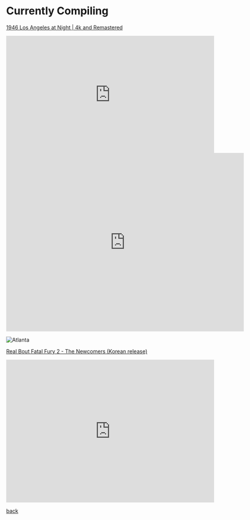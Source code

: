 
# Currently Compiling
[1946 Los Angeles at Night | 4k and Remastered](https://www.youtube.com/watch?v=_x-0XH4A-PE)
<iframe width="560" height="315" src="https://www.youtube.com/embed/_x-0XH4A-PE?si=jgpcIF8Sbn9kuISh" title="YouTube video player" frameborder="0" allow="accelerometer; autoplay; clipboard-write; encrypted-media; gyroscope; picture-in-picture; web-share" referrerpolicy="strict-origin-when-cross-origin" allowfullscreen></iframe>
<iframe src="https://archive.org/embed/private-snafu_202401" width="640" height="480" frameborder="0" webkitallowfullscreen="true" mozallowfullscreen="true" allowfullscreen></iframe>


![Atlanta](https://pbs.twimg.com/media/GO8M0YubEAEvGyt?format=jpg&name=medium)






[Real Bout Fatal Fury 2 - The Newcomers (Korean release)](https://www.retrogames.cc/arcade-games/real-bout-fatal-fury-2-the-newcomers-korean-release.html#)
<iframe src="https://archive.org/embed/arcade_svc" width="560" height="384" frameborder="0" webkitallowfullscreen="true" mozallowfullscreen="true" allowfullscreen></iframe>


<object data="https://murray-lab.caltech.edu/CTX/V01/SceneView/MurrayLabCTXmosaic.html" width="100%" height=400px >
    </object>
    











[back](./)
